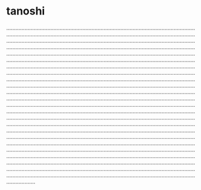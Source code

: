 # tanoshi

...................................................................................................................................................................................................................................................................................................................................................................................................................................................................................................................................................................................................................................................................................................................................................................................................................................................................................................................................................................................................................................................................................................................................................................................................................................................................................................................................................................................................................................................................................................................................................................................................................................................................................................................................................................................................................................................................................................................................................................................................................................................................................................................................................................................................................................................................................................................................................................................................................................................................................................................................................................................................................................................................................................................................................................................................................................................................................................................................................................................................................................................................................................................